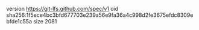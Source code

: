 version https://git-lfs.github.com/spec/v1
oid sha256:1f5ece4bc3bfd677703e239a56e9fa36a4c998d2fe3675efdc8309ebfde1c55a
size 2081
